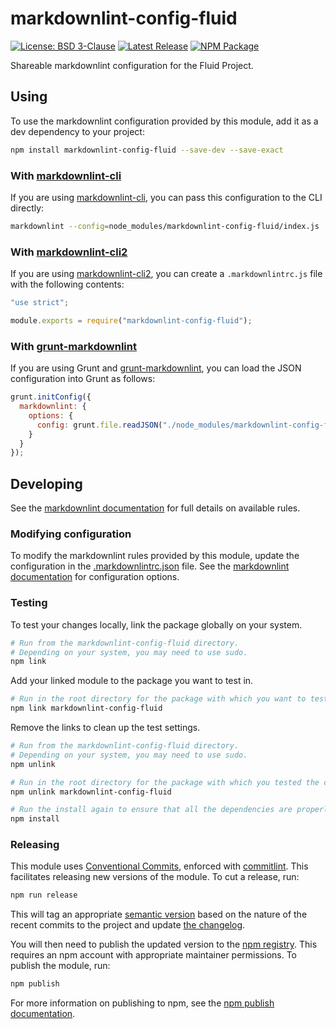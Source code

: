 # markdownlint-config-fluid

[![License: BSD 3-Clause](https://badgen.net/github/license/fluid-project/markdownlint-config-fluid/)](https://github.com/fluid-project/markdownlint-config-fluid/blob/main/LICENSE.md)
[![Latest Release](https://badgen.net/github/release/fluid-project/markdownlint-config-fluid/)](https://github.com/fluid-project/markdownlint-config-fluid/releases/latest/)
[![NPM Package](https://badgen.net/npm/v/markdownlint-config-fluid)](https://www.npmjs.com/package/markdownlint-config-fluid)

Shareable markdownlint configuration for the Fluid Project.

## Using

To use the markdownlint configuration provided by this module, add it as a dev dependency to your project:

```bash
npm install markdownlint-config-fluid --save-dev --save-exact
```

### With [markdownlint-cli](https://github.com/igorshubovych/markdownlint-cli)

If you are using [markdownlint-cli](https://github.com/igorshubovych/markdownlint-cli), you can pass this configuration
to the CLI directly:

```bash
markdownlint --config=node_modules/markdownlint-config-fluid/index.js
```

### With [markdownlint-cli2](https://github.com/DavidAnson/markdownlint-cli2)

If you are using [markdownlint-cli2](https://github.com/DavidAnson/markdownlint-cli2), you can create a
`.markdownlintrc.js` file with the following contents:

```js
"use strict";

module.exports = require("markdownlint-config-fluid");
```

### With [grunt-markdownlint](https://github.com/sagiegurari/grunt-markdownlint)

If you are using Grunt and [grunt-markdownlint](https://github.com/sagiegurari/grunt-markdownlint), you can load the
JSON configuration into Grunt as follows:

```js
grunt.initConfig({
  markdownlint: {
    options: {
      config: grunt.file.readJSON("./node_modules/markdownlint-config-fluid/.markdownlintrc.json")
    }
  }
});
```

## Developing

See the [markdownlint documentation](https://github.com/DavidAnson/markdownlint/blob/main/doc/Rules.md) for full details
on available rules.

### Modifying configuration

To modify the markdownlint rules provided by this module, update the configuration in the
[.markdownlintrc.json](.markdownlintrc.json) file. See the [markdownlint
documentation](https://github.com/DavidAnson/markdownlint/blob/main/doc/Rules.md) for configuration options.

### Testing

To test your changes locally, link the package globally on your system.

```bash
# Run from the markdownlint-config-fluid directory.
# Depending on your system, you may need to use sudo.
npm link
```

Add your linked module to the package you want to test in.

```bash
# Run in the root directory for the package with which you want to test the configuration.
npm link markdownlint-config-fluid
```

Remove the links to clean up the test settings.

```bash
# Run from the markdownlint-config-fluid directory.
# Depending on your system, you may need to use sudo.
npm unlink

# Run in the root directory for the package with which you tested the configuration.
npm unlink markdownlint-config-fluid

# Run the install again to ensure that all the dependencies are properly installed.
npm install
```

### Releasing

This module uses [Conventional Commits](https://www.conventionalcommits.org/en/v1.0.0/), enforced with
[commitlint](https://commitlint.js.org/). This facilitates releasing new versions of the module. To cut a release, run:

```bash
npm run release
```

This will tag an appropriate [semantic version](https://semver.org) based on the nature of the recent commits to the
project and update [the changelog](CHANGELOG.md).

You will then need to publish the updated version to the [npm registry](http://npmjs.com). This requires an npm account
with appropriate maintainer permissions. To publish the module, run:

```bash
npm publish
```

For more information on publishing to npm, see the [npm publish documentation](https://docs.npmjs.com/cli/publish).
